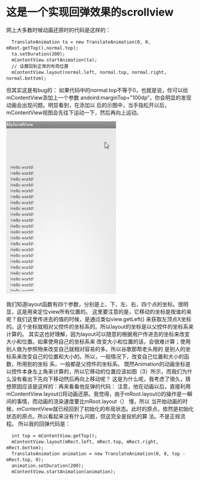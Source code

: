 # 这是一个实现回弹效果的scrollview


  网上大多数时候动画还原时的代码是这样的：
  
      TranslateAnimation ta = new TranslateAnimation(0, 0, mRoot.getTop(),normal.top);    
      ta.setDuration(200);    
      mContentView.startAnimation(ta);    
      // 设置回到正常的布局位置    
      mContentView.layout(normal.left, normal.top, normal.right, normal.bottom);   
    
  但其实这是有bug的：
  如果代码中的normal.top不等于0，也就是说，你可以给mContentView添加上一个参数
  andoird:marginTop=”100dp”，你会明显的发现动画会出现问题。明显看到，在添加以
  后的示图中，当手指松开以后，mContentView视图会先往下运动一下，然后再向上运动。
  
![](https://github.com/li847250110/ReboundScrollview/blob/master/app/src/main/res/raw/20150702160459177)

  我们知道layout函数有四个参数，分别是上、下、左、右，四个点的坐标。很明显，这是用来定位view所有位置的。
  这里要注意的是，它移动的坐标是按谁的来呢？我们这里传进去的值的时候，是通过类似view.getLeft()
  来获取左顶点X坐标的。这个坐标就相对父控件的坐标系的。所以layout的坐标是以父控件的坐标系来计算的。
  其实这也好理解，因为layout可以随意的根据用户传进去的坐标来改变大小和位置。如果使用自己的坐标系来
  改变大小和位置的话，会很难计算；使用别人做为参照物来改变自己就相对容易的多。所以谷歌那帮老头用的
  是别人的坐标系来改变自己的位置和大小的。所以，一般情况下，改变自己位置和大小的函数，所用到的坐标
  系，一般都是父控件的坐标系。
  既然Animation的动画坐标是以控件本身左上角来计算的，所以它移动的位置应该如图（3）所示，而我们为什么没有看出下先向下移动然后再向上移动呢？
  这是为什么呢，我考虑了很久，猜想原因应该是这样的：再来看看他反弹的代码： 
  注意，他在动画以后，直接利用mContentView.layout()将动画还原。我觉得，由于mRoot.layout()的操作是一瞬间的事情，而动画的渲染速度要比mRoot.layout（）   慢，所以   当开始动画的时候，mContentView就已经回到了初始化的布局状态。此时的原点，依然是初始化状态的原点。所以看起来没有什么问题，但这完全是投机的算   法。不是正规流程。
  所以我的回弹代码是：
  
      int top = mContentView.getTop();
      mContentView.layout(mRect.left, mRect.top, mRect.right, mRect.bottom);
      TranslateAnimation animation = new TranslateAnimation(0, 0, top - mRect.top, 0);
      animation.setDuration(200);
      mContentView.startAnimation(animation);
